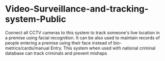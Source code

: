 # Video-Surveillance-and-tracking-system-Public
Connect all CCTV cameras to this system to track someone's live location in a premise using facial recognition. It can be also used to maintain records of people entering a premise using their face instead of bio-metrics/cards/manual Entry.  This system when used with national criminal database can track criminals and prevent mishaps
